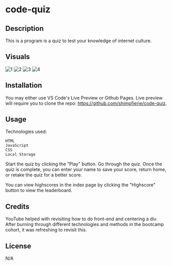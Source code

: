 # code-quiz

## Description

This is a program is a quiz to test your knowledge of internet culture.

## Visuals

![1](https://github.com/shimpfierie/code-quiz/blob/main/1.PNG)
![2](https://github.com/shimpfierie/code-quiz/blob/main/2.PNG)
![3](https://github.com/shimpfierie/code-quiz/blob/main/3.PNG)
![4](https://github.com/shimpfierie/code-quiz/blob/main/4.PNG)

## Installation

You may either use VS Code's Live Preview or Github Pages. Live preview will require you to clone the repo: https://github.com/shimpfierie/code-quiz.

## Usage
Technologies used:
```
HTML
JavaScript
CSS
Local Storage
```

Start the quiz by clicking the "Play" button. Go through the quiz. Once the quiz is complete, you can enter your name to save your score, return home, or retake the quiz for a better score.

You can view highscores in the index page by clicking the "Highscore" button to view the leaderboard.

## Credits

YouTube helped with revisiting how to do front-end and centering a div. After burning through different technologies and methods in the bootcamp cohort, it was refreshing to revisit this.

## License

N/A
